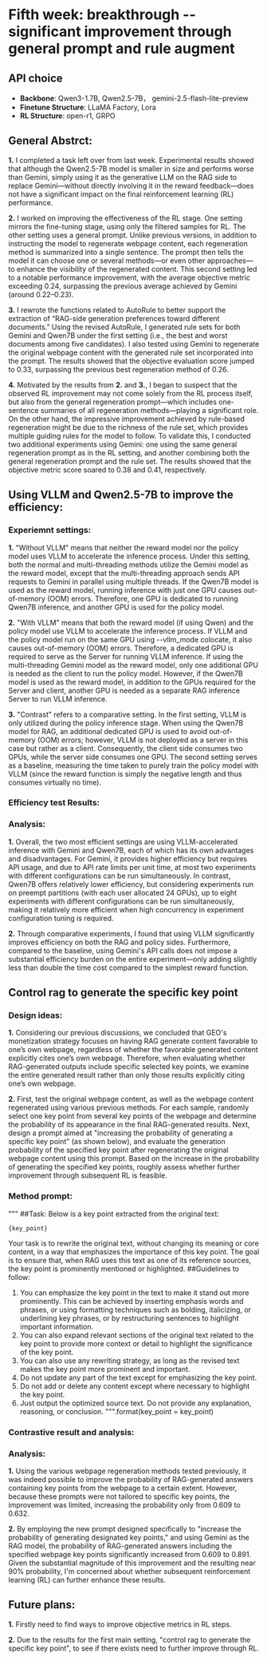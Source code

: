 # Fifth week: breakthrough -- significant improvement through general prompt and rule augment

## API choice

- **Backbone**: Qwen3-1.7B, Qwen2.5-7B， gemini-2.5-flash-lite-preview
- **Finetune Structure**: LLaMA Factory, Lora
- **RL Structure**: open-r1, GRPO

## General Abstrct:

**1.** I completed a task left over from last week. Experimental results showed that although the Qwen2.5-7B model is smaller in size and performs worse than Gemini, simply using it as the generative LLM on the RAG side to replace Gemini—without directly involving it in the reward feedback—does not have a significant impact on the final reinforcement learning (RL) performance.

**2.** I worked on improving the effectiveness of the RL stage. One setting mirrors the fine-tuning stage, using only the filtered samples for RL. The other setting uses a general prompt. Unlike previous versions, in addition to instructing the model to regenerate webpage content, each regeneration method is summarized into a single sentence. The prompt then tells the model it can choose one or several methods—or even other approaches—to enhance the visibility of the regenerated content. This second setting led to a notable performance improvement, with the average objective metric exceeding 0.24, surpassing the previous average achieved by Gemini (around 0.22–0.23).

**3.** I rewrote the functions related to AutoRule to better support the extraction of “RAG-side generation preferences toward different documents.” Using the revised AutoRule, I generated rule sets for both Gemini and Qwen7B under the first setting (i.e., the best and worst documents among five candidates). I also tested using Gemini to regenerate the original webpage content with the generated rule set incorporated into the prompt. The results showed that the objective evaluation score jumped to 0.33, surpassing the previous best regeneration method of 0.26.

**4.** Motivated by the results from **2.** and **3.**, I began to suspect that the observed RL improvement may not come solely from the RL process itself, but also from the general regeneration prompt—which includes one-sentence summaries of all regeneration methods—playing a significant role. On the other hand, the impressive improvement achieved by rule-based regeneration might be due to the richness of the rule set, which provides multiple guiding rules for the model to follow. To validate this, I conducted two additional experiments using Gemini: one using the same general regeneration prompt as in the RL setting, and another combining both the general regeneration prompt and the rule set. The results showed that the objective metric score soared to 0.38 and 0.41, respectively.

## Using VLLM and Qwen2.5-7B to improve the efficiency:


### Experiemnt settings:

**1.** "Without VLLM" means that neither the reward model nor the policy model uses VLLM to accelerate the inference process. Under this setting, both the normal and multi-threading methods utilize the Gemini model as the reward model, except that the multi-threading approach sends API requests to Gemini in parallel using multiple threads. If the Qwen7B model is used as the reward model, running inference with just one GPU causes out-of-memory (OOM) errors. Therefore, one GPU is dedicated to running Qwen7B inference, and another GPU is used for the policy model.

**2.** "With VLLM" means that both the reward model (if using Qwen) and the policy model use VLLM to accelerate the inference process. If VLLM and the policy model run on the same GPU using --vllm_mode colocate, it also causes out-of-memory (OOM) errors. Therefore, a dedicated GPU is required to serve as the Server for running VLLM inference. If using the multi-threading Gemini model as the reward model, only one additional GPU is needed as the client to run the policy model. However, if the Qwen7B model is used as the reward model, in addition to the GPUs required for the Server and client, another GPU is needed as a separate RAG inference Server to run VLLM inference.

**3.** "Contrast" refers to a comparative setting. In the first setting, VLLM is only utilized during the policy inference stage. When using the Qwen7B model for RAG, an additional dedicated GPU is used to avoid out-of-memory (OOM) errors; however, VLLM is not deployed as a server in this case but rather as a client. Consequently, the client side consumes two GPUs, while the server side consumes one GPU. The second setting serves as a baseline, measuring the time taken to purely train the policy model with VLLM (since the reward function is simply the negative length and thus consumes virtually no time).

### Efficiency test Results:


### Analysis:

**1.** Overall, the two most efficient settings are using VLLM-accelerated inference with Gemini and Qwen7B, each of which has its own advantages and disadvantages. For Gemini, it provides higher efficiency but requires API usage, and due to API rate limits per unit time, at most two experiments with different configurations can be run simultaneously. In contrast, Qwen7B offers relatively lower efficiency, but considering experiments run on preempt partitions (with each user allocated 24 GPUs), up to eight experiments with different configurations can be run simultaneously, making it relatively more efficient when high concurrency in experiment configuration tuning is required. 

**2.** Through comparative experiments, I found that using VLLM significantly improves efficiency on both the RAG and policy sides. Furthermore, compared to the baseline, using Gemini's API calls does not impose a substantial efficiency burden on the entire experiment—only adding slightly less than double the time cost compared to the simplest reward function.



## Control rag to generate the specific key point

### Design ideas:

**1.** Considering our previous discussions, we concluded that GEO's monetization strategy focuses on having RAG generate content favorable to one’s own webpage, regardless of whether the favorable generated content explicitly cites one’s own webpage. Therefore, when evaluating whether RAG-generated outputs include specific selected key points, we examine the entire generated result rather than only those results explicitly citing one’s own webpage.

**2.** First, test the original webpage content, as well as the webpage content regenerated using various previous methods. For each sample, randomly select one key point from several key points of the webpage and determine the probability of its appearance in the final RAG-generated results. Next, design a prompt aimed at "increasing the probability of generating a specific key point" (as shown below), and evaluate the generation probability of the specified key point after regenerating the original webpage content using this prompt. Based on the increase in the probability of generating the specified key points, roughly assess whether further improvement through subsequent RL is feasible.

### Method prompt:

"""
##Task:
Below is a key point extracted from the original text:
```
{key_point}
```
Your task is to rewrite the original text, without changing its meaning or core content, in a way that emphasizes the importance of this key point. The goal is to ensure that, when RAG uses this text as one of its reference sources, the key point is prominently mentioned or highlighted.
##Guidelines to follow:
1. You can emphasize the key point in the text to make it stand out more prominently. This can be achieved by inserting emphasis words and phrases, or using formatting techniques such as bolding, italicizing, or underlining key phrases, or by restructuring sentences to highlight important information.
2. You can also expand relevant sections of the original text related to the key point to provide more context or detail to highlight the significance of the key point.
3. You can also use any rewriting strategy, as long as the revised text makes the key point more prominent and important.
4. Do not update any part of the text except for emphasizing the key point.
5. Do not add or delete any content except where necessary to highlight the key point.
6. Just output the optimized source text. Do not provide any explanation, reasoning, or conclusion.
""".format(key_point = key_point)

### Contrastive result and analysis:


### Analysis:

**1.** Using the various webpage regeneration methods tested previously, it was indeed possible to improve the probability of RAG-generated answers containing key points from the webpage to a certain extent. However, because these prompts were not tailored to specific key points, the improvement was limited, increasing the probability only from 0.609 to 0.632.

**2.** By employing the new prompt designed specifically to "increase the probability of generating designated key points," and using Gemini as the RAG model, the probability of RAG-generated answers including the specified webpage key points significantly increased from 0.609 to 0.891. Given the substantial magnitude of this improvement and the resulting near 90% probability, I'm concerned about whether subsequent reinforcement learning (RL) can further enhance these results.



## Future plans:

**1.** Firstly need to find ways to improve objective metrics in RL steps.

**2.** Due to the results for the first main setting, "control rag to generate the specific key point", to see if there exists need to further improve through RL.

